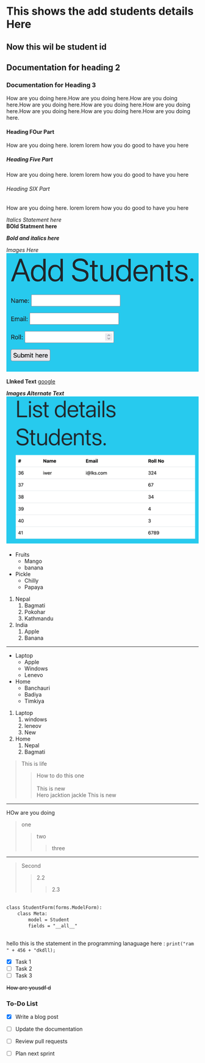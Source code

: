 # This shows the add students details Here

## Now this wil be student id

## Documentation for heading 2

### Documentation for Heading 3

How are you doing here.How are you doing here.How are you doing here.How are you doing here.How are you doing here.How are you doing here.How are you doing here.How are you doing here.How are you doing here.

#### Heading FOur Part

How are you doing here.
lorem
lorem how you do
good to have you here

##### Heading Five Part

How are you doing here.
lorem
lorem how you do
good to have you here

###### Heading SIX Part

How are you doing here.
lorem
lorem how you do
good to have you here

*Italics Statement here* <br>
**BOld Statment here** <br>

***Bold and italics here*** <br>

*Images Here* <br>
![Add Students](screenshot/add_student.png)

**LInked Text**
[google](http://google.com)

***Images Alternate Text***
![Images Second here](screenshot/list_student.png)

- Fruits
  - Mango
  - banana
- Pickle
  - Chilly
  - Papaya

1. Nepal
    1. Bagmati
    2. Pokohar
    3. Kathmandu
2. India
    1. Apple
    2. Banana

---

- Laptop
  - Apple
  - Windows
  - Lenevo
- Home
  - Banchauri
  - Badiya
  - Timkiya

1. Laptop
    1. windows
    2. leneov
    3. New
2. Home
    1. Nepal
    2. Bagmati

> This is life  
>> How to do this one <br>  
> This is new  
> Hero
>> jacktion
>> jackle
This is new
---
HOw are you  doing
> one
>> two
>>> three  
---

> Second
>> 2.2
>>> 2.3

```

class StudentForm(forms.ModelForm):
    class Meta:
        model = Student
        fields = "__all__"


```
hello this is the statement in the programming lanaguage here : 
`print("ram " + 456 + "dkdll);`


- [x] Task 1
- [ ] Task 2
- [ ] Task 3

~~How are yousdf d~~


### To-Do List
- [x] Write a blog post
- [ ] Update the documentation
- [ ] Review pull requests
- [ ] Plan next sprint


